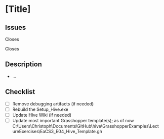 # [Title]

## Issues

Closes

Closes

## Description

- ...

## Checklist

- [ ] Remove debugging artifacts (if needed)
- [ ] Rebuild the Setup_Hive.exe
- [ ] Update Hive Wiki (if needed)
- [ ] Update most important Grasshopper template(s); as of now C:\Users\Christoph\Documents\GitHub\hive\GrasshopperExamples\LectureExercises\EaCS3_E04_Hive_Template.gh